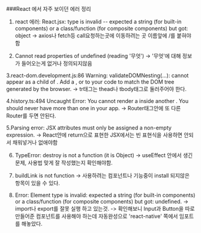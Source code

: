 ###React 에서 자주 보이던 에러 정리

1. react 에러: React.jsx: type is invalid -- expected a string (for built-in components) or a class/function (for composite components) but got: object
-> axios나 fetch등 call요청하는곳에 이동하려는 곳 이름앞에 /를 붙혀야함         


2. Cannot read properties of undefined (reading '무엇')
-> '무엇'에 대해 정보가 들어오는게 없거나 정의되지않음
   
3.react-dom.development.js:86 Warning: validateDOMNesting(...): <tr> cannot appear as a child of <table>. Add a <tbody>, <thead> or <tfoot> to your code to match the DOM tree generated by the browser.
-> tr태그는 thead나 tbody태그로 둘러주어야 한다. 

4.history.ts:494 Uncaught Error: You cannot render a <Router> inside another <Router>. You should never have more than one in your app.
-> Router태그안에 또 다른 Router를 두면 안된다. 

5.Parsing error: JSX attributes must only be assigned a non-empty expression.
-> React안에 return으로 표현한 JSX에서는 빈 표현식을 사용하면 안되서 채워넣거나 없애야함

6. TypeError: destroy is not a function (it is Object)
-> useEffect 안에서 생긴 문제, 사용법 맞게 잘 작성했는지 확인해야함.

7. buildLink is not function
-> 사용하려는 컴포넌트나 기능중이 install 되지않은 항목이 있을 수 있다.

8. Error: Element type is invalid: expected a string (for built-in components) or a class/function (for composite components) but got: undefined.
-> import나 export를 잘못 실행 하고 있는것.
-> 확인해보니 Input과 Button을 따로 만들어준 컴포넌트를 사용해야 하는데
   자동완성으로 'react-native' 쪽에서 임포트를 해놓았다.
